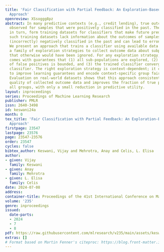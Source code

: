 ```yaml
---
title: 'Fair Classification with Partial Feedback: An Exploration-Based Data Collection
  Approach'
openreview: XSsoggg8pz
abstract: In many predictive contexts (e.g., credit lending), true outcomes are only
  observed for samples that were positively classified in the past. These past observations,
  in turn, form training datasets for classifiers that make future predictions. However,
  such training datasets lack information about the outcomes of samples that were
  (incorrectly) negatively classified in the past and can lead to erroneous classifiers.
  We present an approach that trains a classifier using available data and comes with
  a family of exploration strategies to collect outcome data about subpopulations
  that otherwise would have been ignored. For any exploration strategy, the approach
  comes with guarantees that (1) all sub-populations are explored, (2) the fraction
  of false positives is bounded, and (3) the trained classifier converges to a "desired"
  classifier. The right exploration strategy is context-dependent; it can be chosen
  to improve learning guarantees and encode context-specific group fairness properties.
  Evaluation on real-world datasets shows that this approach consistently boosts the
  quality of collected outcome data and improves the fraction of true positives for
  all groups, with only a small reduction in predictive utility.
layout: inproceedings
series: Proceedings of Machine Learning Research
publisher: PMLR
issn: 2640-3498
id: keswani24a
month: 0
tex_title: 'Fair Classification with Partial Feedback: An Exploration-Based Data Collection
  Approach'
firstpage: 23547
lastpage: 23576
page: 23547-23576
order: 23547
cycles: false
bibtex_author: Keswani, Vijay and Mehrotra, Anay and Celis, L. Elisa
author:
- given: Vijay
  family: Keswani
- given: Anay
  family: Mehrotra
- given: L. Elisa
  family: Celis
date: 2024-07-08
address:
container-title: Proceedings of the 41st International Conference on Machine Learning
volume: '235'
genre: inproceedings
issued:
  date-parts:
  - 2024
  - 7
  - 8
pdf: https://raw.githubusercontent.com/mlresearch/v235/main/assets/keswani24a/keswani24a.pdf
extras: []
# Format based on Martin Fenner's citeproc: https://blog.front-matter.io/posts/citeproc-yaml-for-bibliographies/
---
```

